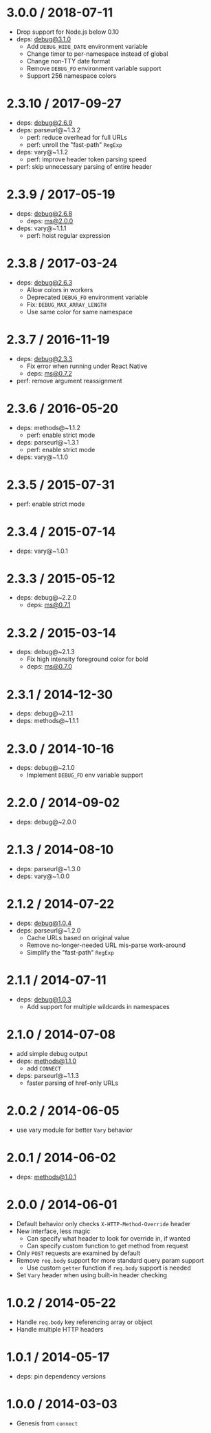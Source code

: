 # 3.0.0 / 2018-07-11

- Drop support for Node.js below 0.10
- deps: debug@3.1.0
  - Add `DEBUG_HIDE_DATE` environment variable
  - Change timer to per-namespace instead of global
  - Change non-TTY date format
  - Remove `DEBUG_FD` environment variable support
  - Support 256 namespace colors

# 2.3.10 / 2017-09-27

- deps: debug@2.6.9
- deps: parseurl@~1.3.2
  - perf: reduce overhead for full URLs
  - perf: unroll the "fast-path" `RegExp`
- deps: vary@~1.1.2
  - perf: improve header token parsing speed
- perf: skip unnecessary parsing of entire header

# 2.3.9 / 2017-05-19

- deps: debug@2.6.8
  - deps: ms@2.0.0
- deps: vary@~1.1.1
  - perf: hoist regular expression

# 2.3.8 / 2017-03-24

- deps: debug@2.6.3
  - Allow colors in workers
  - Deprecated `DEBUG_FD` environment variable
  - Fix: `DEBUG_MAX_ARRAY_LENGTH`
  - Use same color for same namespace

# 2.3.7 / 2016-11-19

- deps: debug@2.3.3
  - Fix error when running under React Native
  - deps: ms@0.7.2
- perf: remove argument reassignment

# 2.3.6 / 2016-05-20

- deps: methods@~1.1.2
  - perf: enable strict mode
- deps: parseurl@~1.3.1
  - perf: enable strict mode
- deps: vary@~1.1.0

# 2.3.5 / 2015-07-31

- perf: enable strict mode

# 2.3.4 / 2015-07-14

- deps: vary@~1.0.1

# 2.3.3 / 2015-05-12

- deps: debug@~2.2.0
  - deps: ms@0.7.1

# 2.3.2 / 2015-03-14

- deps: debug@~2.1.3
  - Fix high intensity foreground color for bold
  - deps: ms@0.7.0

# 2.3.1 / 2014-12-30

- deps: debug@~2.1.1
- deps: methods@~1.1.1

# 2.3.0 / 2014-10-16

- deps: debug@~2.1.0
  - Implement `DEBUG_FD` env variable support

# 2.2.0 / 2014-09-02

- deps: debug@~2.0.0

# 2.1.3 / 2014-08-10

- deps: parseurl@~1.3.0
- deps: vary@~1.0.0

# 2.1.2 / 2014-07-22

- deps: debug@1.0.4
- deps: parseurl@~1.2.0
  - Cache URLs based on original value
  - Remove no-longer-needed URL mis-parse work-around
  - Simplify the "fast-path" `RegExp`

# 2.1.1 / 2014-07-11

- deps: debug@1.0.3
  - Add support for multiple wildcards in namespaces

# 2.1.0 / 2014-07-08

- add simple debug output
- deps: methods@1.1.0
  - add `CONNECT`
- deps: parseurl@~1.1.3
  - faster parsing of href-only URLs

# 2.0.2 / 2014-06-05

- use vary module for better `Vary` behavior

# 2.0.1 / 2014-06-02

- deps: methods@1.0.1

# 2.0.0 / 2014-06-01

- Default behavior only checks `X-HTTP-Method-Override` header
- New interface, less magic
  - Can specify what header to look for override in, if wanted
  - Can specify custom function to get method from request
- Only `POST` requests are examined by default
- Remove `req.body` support for more standard query param support
  - Use custom `getter` function if `req.body` support is needed
- Set `Vary` header when using built-in header checking

# 1.0.2 / 2014-05-22

- Handle `req.body` key referencing array or object
- Handle multiple HTTP headers

# 1.0.1 / 2014-05-17

- deps: pin dependency versions

# 1.0.0 / 2014-03-03

- Genesis from `connect`

